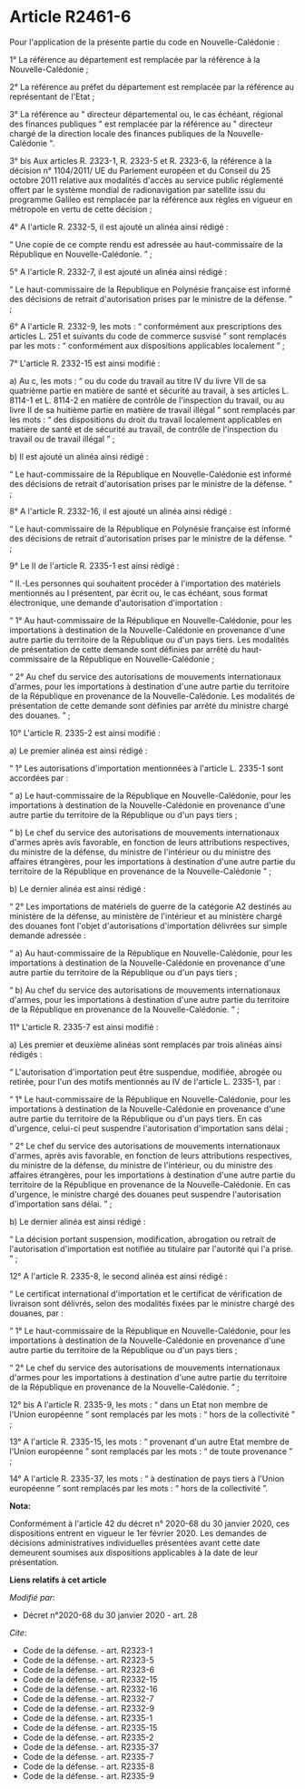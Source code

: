 # Article R2461-6

Pour l'application de la présente partie du code en Nouvelle-Calédonie : 

1° La référence au département est remplacée par la référence à la Nouvelle-Calédonie ; 

2° La référence au préfet du département est remplacée par la référence au représentant de l'Etat ; 

3° La référence au " directeur départemental ou, le cas échéant, régional des finances publiques " est remplacée par la
référence au " directeur chargé de la direction locale des finances publiques de la Nouvelle-Calédonie ". 

3° bis Aux articles R. 2323-1, R. 2323-5 et R. 2323-6, la référence à la décision n° 1104/2011/ UE du Parlement européen et
du Conseil du 25 octobre 2011 relative aux modalités d'accès au service public réglementé offert par le système mondial de
radionavigation par satellite issu du programme Galileo est remplacée par la référence aux règles en vigueur en métropole en
vertu de cette décision ; 

4° A l'article R. 2332-5, il est ajouté un alinéa ainsi rédigé : 

“ Une copie de ce compte rendu est adressée au haut-commissaire de la République en Nouvelle-Calédonie. ” ; 

5° A l'article R. 2332-7, il est ajouté un alinéa ainsi rédigé : 

“ Le haut-commissaire de la République en Polynésie française est informé des décisions de retrait d'autorisation prises par
le ministre de la défense. ” ; 

6° A l'article R. 2332-9, les mots : “ conformément aux prescriptions des articles L. 251 et suivants du code de commerce
susvisé ” sont remplacés par les mots : “ conformément aux dispositions applicables localement ” ; 

7° L'article R. 2332-15 est ainsi modifié : 

a) Au c, les mots : “ ou du code du travail au titre IV du livre VII de sa quatrième partie en matière de santé et sécurité
au travail, à ses articles L. 8114-1 et L. 8114-2 en matière de contrôle de l'inspection du travail, ou au livre II de sa
huitième partie en matière de travail illégal ” sont remplacés par les mots : “ des dispositions du droit du travail
localement applicables en matière de santé et de sécurité au travail, de contrôle de l'inspection du travail ou de travail
illégal ” ; 

b) Il est ajouté un alinéa ainsi rédigé : 

“ Le haut-commissaire de la République en Nouvelle-Calédonie est informé des décisions de retrait d'autorisation prises par
le ministre de la défense. ” ; 

8° A l'article R. 2332-16, il est ajouté un alinéa ainsi rédigé : 

“ Le haut-commissaire de la République en Polynésie française est informé des décisions de retrait d'autorisation prises par
le ministre de la défense. ” ; 

9° Le II de l'article R. 2335-1 est ainsi rédigé : 

“ II.-Les personnes qui souhaitent procéder à l'importation des matériels mentionnés au I présentent, par écrit ou, le cas
échéant, sous format électronique, une demande d'autorisation d'importation : 

“ 1° Au haut-commissaire de la République en Nouvelle-Calédonie, pour les importations à destination de la Nouvelle-Calédonie
en provenance d'une autre partie du territoire de la République ou d'un pays tiers. Les modalités de présentation de cette
demande sont définies par arrêté du haut-commissaire de la République en Nouvelle-Calédonie ; 

“ 2° Au chef du service des autorisations de mouvements internationaux d'armes, pour les importations à destination d'une
autre partie du territoire de la République en provenance de la Nouvelle-Calédonie. Les modalités de présentation de cette
demande sont définies par arrêté du ministre chargé des douanes. ” ; 

10° L'article R. 2335-2 est ainsi modifié : 

a) Le premier alinéa est ainsi rédigé : 

“ 1° Les autorisations d'importation mentionnées à l'article L. 2335-1 sont accordées par : 

“ a) Le haut-commissaire de la République en Nouvelle-Calédonie, pour les importations à destination de la Nouvelle-Calédonie
en provenance d'une autre partie du territoire de la République ou d'un pays tiers ; 

“ b) Le chef du service des autorisations de mouvements internationaux d'armes après avis favorable, en fonction de leurs
attributions respectives, du ministre de la défense, du ministre de l'intérieur ou du ministre des affaires étrangères, pour
les importations à destination d'une autre partie du territoire de la République en provenance de la Nouvelle-Calédonie ” ; 

b) Le dernier alinéa est ainsi rédigé : 

“ 2° Les importations de matériels de guerre de la catégorie A2 destinés au ministère de la défense, au ministère de
l'intérieur et au ministère chargé des douanes font l'objet d'autorisations d'importation délivrées sur simple demande
adressée : 

“ a) Au haut-commissaire de la République en Nouvelle-Calédonie, pour les importations à destination de la Nouvelle-Calédonie
en provenance d'une autre partie du territoire de la République ou d'un pays tiers ; 

“ b) Au chef du service des autorisations de mouvements internationaux d'armes, pour les importations à destination d'une
autre partie du territoire de la République en provenance de la Nouvelle-Calédonie. ” ; 

11° L'article R. 2335-7 est ainsi modifié : 

a) Les premier et deuxième alinéas sont remplacés par trois alinéas ainsi rédigés : 

“ L'autorisation d'importation peut être suspendue, modifiée, abrogée ou retirée, pour l'un des motifs mentionnés au IV de
l'article L. 2335-1, par : 

“ 1° Le haut-commissaire de la République en Nouvelle-Calédonie, pour les importations à destination de la Nouvelle-Calédonie
en provenance d'une autre partie du territoire de la République ou d'un pays tiers. En cas d'urgence, celui-ci peut suspendre
l'autorisation d'importation sans délai ; 

“ 2° Le chef du service des autorisations de mouvements internationaux d'armes, après avis favorable, en fonction de leurs
attributions respectives, du ministre de la défense, du ministre de l'intérieur, ou du ministre des affaires étrangères, pour
les importations à destination d'une autre partie du territoire de la République en provenance de la Nouvelle-Calédonie. En
cas d'urgence, le ministre chargé des douanes peut suspendre l'autorisation d'importation sans délai. ” ; 

b) Le dernier alinéa est ainsi rédigé : 

“ La décision portant suspension, modification, abrogation ou retrait de l'autorisation d'importation est notifiée au
titulaire par l'autorité qui l'a prise. ” ; 

12° A l'article R. 2335-8, le second alinéa est ainsi rédigé : 

“ Le certificat international d'importation et le certificat de vérification de livraison sont délivrés, selon des modalités
fixées par le ministre chargé des douanes, par : 

“ 1° Le haut-commissaire de la République en Nouvelle-Calédonie, pour les importations à destination de la Nouvelle-Calédonie
en provenance d'une autre partie du territoire de la République ou d'un pays tiers ; 

“ 2° Le chef du service des autorisations de mouvements internationaux d'armes pour les importations à destination d'une
autre partie du territoire de la République en provenance de la Nouvelle-Calédonie. ” ; 

12° bis A l'article R. 2335-9, les mots : “ dans un Etat non membre de l'Union européenne ” sont remplacés par les mots : “
hors de la collectivité ” ; 

13° A l'article R. 2335-15, les mots : “ provenant d'un autre Etat membre de l'Union européenne ” sont remplacés par les
mots : “ de toute provenance ” ; 

14° A l'article R. 2335-37, les mots : “ à destination de pays tiers à l'Union européenne ” sont remplacés par les mots : “
hors de la collectivité ”.

**Nota:**

Conformément à l'article 42 du décret n° 2020-68 du 30 janvier 2020, ces dispositions entrent en vigueur le 1er février 2020.
Les demandes de décisions administratives individuelles présentées avant cette date demeurent soumises aux dispositions
applicables à la date de leur présentation.

**Liens relatifs à cet article**

_Modifié par_:

  - Décret n°2020-68 du 30 janvier 2020 - art. 28

_Cite_:

  - Code de la défense. - art. R2323-1
  - Code de la défense. - art. R2323-5
  - Code de la défense. - art. R2323-6
  - Code de la défense. - art. R2332-15
  - Code de la défense. - art. R2332-16
  - Code de la défense. - art. R2332-7
  - Code de la défense. - art. R2332-9
  - Code de la défense. - art. R2335-1
  - Code de la défense. - art. R2335-15
  - Code de la défense. - art. R2335-2
  - Code de la défense. - art. R2335-37
  - Code de la défense. - art. R2335-7
  - Code de la défense. - art. R2335-8
  - Code de la défense. - art. R2335-9
